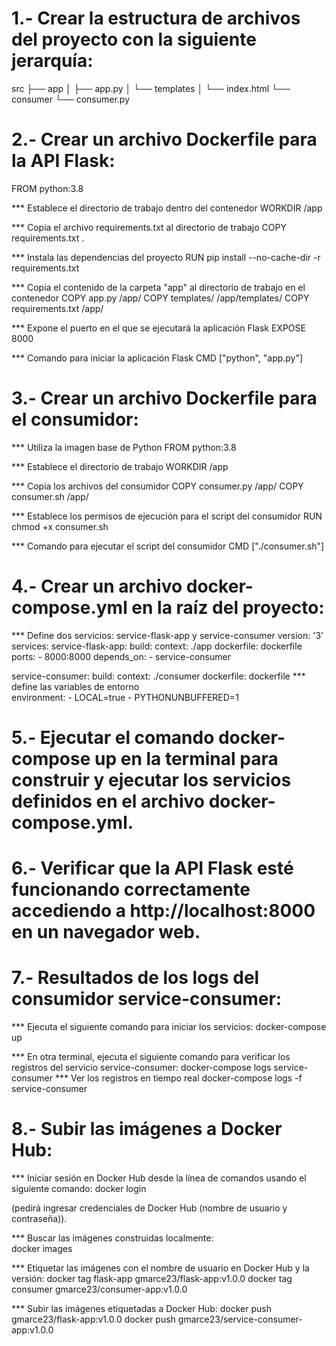 # 1.- Crear la estructura de archivos del proyecto con la siguiente jerarquía:

src
├── app
│   ├── app.py
│   └── templates
│       └── index.html
└── consumer
    └── consumer.py

# 2.- Crear un archivo Dockerfile para la API Flask:

FROM python:3.8

*** Establece el directorio de trabajo dentro del contenedor
WORKDIR /app

*** Copia el archivo requirements.txt al directorio de trabajo
COPY requirements.txt .

*** Instala las dependencias del proyecto
RUN pip install --no-cache-dir -r requirements.txt

*** Copia el contenido de la carpeta "app" al directorio de trabajo en el contenedor
COPY app.py /app/
COPY templates/ /app/templates/
COPY requirements.txt /app/

*** Expone el puerto en el que se ejecutará la aplicación Flask
EXPOSE 8000

*** Comando para iniciar la aplicación Flask
CMD ["python", "app.py"]

# 3.- Crear un archivo Dockerfile para el consumidor:

*** Utiliza la imagen base de Python
FROM python:3.8

*** Establece el directorio de trabajo
WORKDIR /app

*** Copia los archivos del consumidor
COPY consumer.py /app/
COPY consumer.sh /app/

*** Establece los permisos de ejecución para el script del consumidor
RUN chmod +x consumer.sh

*** Comando para ejecutar el script del consumidor
CMD ["./consumer.sh"]

# 4.- Crear un archivo docker-compose.yml en la raíz del proyecto:

*** Define dos servicios: service-flask-app y service-consumer
version: '3'
services:
  service-flask-app:
    build:
      context: ./app
      dockerfile: dockerfile
    ports:
      - 8000:8000
    depends_on:
      - service-consumer

  service-consumer:
    build:
      context: ./consumer
      dockerfile: dockerfile
*** define las variables de entorno       
    environment:
      - LOCAL=true
      - PYTHONUNBUFFERED=1

# 5.- Ejecutar el comando docker-compose up en la terminal para construir y ejecutar los servicios definidos en el archivo docker-compose.yml.

# 6.- Verificar que la API Flask esté funcionando correctamente accediendo a http://localhost:8000 en un navegador web.

# 7.- Resultados de los logs del consumidor service-consumer:

*** Ejecuta el siguiente comando para iniciar los servicios:
docker-compose up

*** En otra terminal, ejecuta el siguiente comando para verificar los registros del servicio service-consumer:
docker-compose logs service-consumer
*** Ver los registros en tiempo real
docker-compose logs -f service-consumer 

# 8.- Subir las imágenes a Docker Hub:
*** Iniciar sesión en Docker Hub desde la línea de comandos usando el siguiente comando:
 docker login
  
 (pedirá ingresar credenciales de Docker Hub (nombre de usuario y contraseña)).
  
*** Buscar las imágenes construidas localmente:   
docker images

*** Etiquetar las imágenes con el nombre de usuario en Docker Hub y la versión:
docker tag flask-app gmarce23/flask-app:v1.0.0
docker tag consumer gmarce23/consumer-app:v1.0.0

*** Subir las imágenes etiquetadas a Docker Hub:
docker push gmarce23/flask-app:v1.0.0
docker push gmarce23/service-consumer-app:v1.0.0








